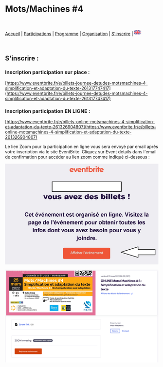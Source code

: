 # Mots/Machines #4

<br>

[Accueil](https://motsmachines.github.io/2022/fr) | [Participations](https://motsmachines.github.io/2022/fr/cfp) | [Programme](https://motsmachines.github.io/2022/fr/program) | [Organisation](https://motsmachines.github.io/2022/fr/orga) | [S'inscrire](https://motsmachines.github.io/2022/fr/registration) | [<img src="EN.png" width="20">](https://motsmachines.github.io/2022/en/registration)

<br>

## S'inscrire :

### Inscription participation sur place :

[https://www.eventbrite.fr/e/billets-journee-detudes-motsmachines-4-simplification-et-adaptation-du-texte-261317747417](https://www.eventbrite.fr/e/billets-journee-detudes-motsmachines-4-simplification-et-adaptation-du-texte-261317747417)

### Inscription participation EN LIGNE :

[https://www.eventbrite.fr/e/billets-online-motsmachines-4-simplification-et-adaptation-du-texte-261326904807](https://www.eventbrite.fr/e/billets-online-motsmachines-4-simplification-et-adaptation-du-texte-261326904807)

Le lien Zoom pour la participation en ligne vous sera envoyé par email après votre inscription via le site EventBrite. Cliquez sur Event details dans l'email de confirmation pour accéder au lien zoom comme indiqué ci-dessous :

![e-mail](../eventbrite-zoom-link.jpg)

![zoom](../eventbrite-zoom-link-2.jpg)
